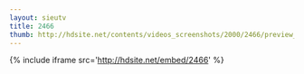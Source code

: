 ```yaml
---
layout: sieutv
title: 2466
thumb: http://hdsite.net/contents/videos_screenshots/2000/2466/preview_360p.mp4.jpg
---
```

{% include iframe src='http://hdsite.net/embed/2466' %}
 
